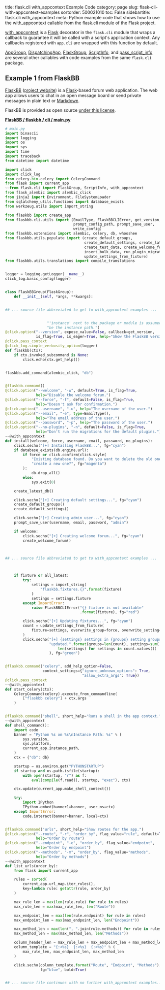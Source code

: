 title: flask.cli with_appcontext Example Code
category: page
slug: flask-cli-with-appcontext-examples
sortorder: 500021010
toc: False
sidebartitle: flask.cli with_appcontext
meta: Python example code that shows how to use the with_appcontext callable from the flask.cli module of the Flask project.


[with_appcontext](https://github.com/pallets/flask/blob/master/src/flask/cli.py)
is a [Flask](/flask.html) decorator in the `flask.cli` module that
wraps a callback to guarantee it will be called with a script's
application context. Any callbacks registered with `app.cli` are
wrapped with this function by default.

<a href="/flask-cli-appgroup-examples.html">AppGroup</a>,
<a href="/flask-cli-dispatchingapp-examples.html">DispatchingApp</a>,
<a href="/flask-cli-flaskgroup-examples.html">FlaskGroup</a>,
<a href="/flask-cli-scriptinfo-examples.html">ScriptInfo</a>,
and <a href="/flask-cli-pass-script-info-examples.html">pass_script_info</a>
are several other callables with code examples from the same `flask.cli` package.

## Example 1 from FlaskBB
[FlaskBB](https://github.com/flaskbb/flaskbb)
([project website](https://flaskbb.org/)) is a [Flask](/flask.html)-based
forum web application. The web app allows users to chat in an open
message board or send private messages in plain text or
[Markdown](/markdown.html).

FlaskBB is provided as open source
[under this license](https://github.com/flaskbb/flaskbb/blob/master/LICENSE).

[**FlaskBB / flaskbb / cli / main.py**](https://github.com/flaskbb/flaskbb/blob/master/flaskbb/cli/main.py)

```python
# main.py
import binascii
import logging
import os
import sys
import time
import traceback
from datetime import datetime

import click
import click_log
from celery.bin.celery import CeleryCommand
from flask import current_app
~~from flask.cli import FlaskGroup, ScriptInfo, with_appcontext
from flask_alembic import alembic_click
from jinja2 import Environment, FileSystemLoader
from sqlalchemy_utils.functions import database_exists
from werkzeug.utils import import_string

from flaskbb import create_app
from flaskbb.cli.utils import (EmailType, FlaskBBCLIError, get_version,
                               prompt_config_path, prompt_save_user,
                               write_config)
from flaskbb.extensions import alembic, celery, db, whooshee
from flaskbb.utils.populate import (create_default_groups,
                                    create_default_settings, create_latest_db,
                                    create_test_data, create_welcome_forum,
                                    insert_bulk_data, run_plugin_migrations,
                                    update_settings_from_fixture)
from flaskbb.utils.translations import compile_translations


logger = logging.getLogger(__name__)
click_log.basic_config(logger)


class FlaskBBGroup(FlaskGroup):
    def __init__(self, *args, **kwargs):


## ... source file abbreviated to get to with_appcontext examples ...


                   "'instance' next to the package or module is assumed to "
                   "be the instance path.")
@click.option("--version", expose_value=False, callback=get_version,
              is_flag=True, is_eager=True, help="Show the FlaskBB version.")
@click.pass_context
@click_log.simple_verbosity_option(logger)
def flaskbb(ctx):
    if ctx.invoked_subcommand is None:
        click.echo(ctx.get_help())


flaskbb.add_command(alembic_click, "db")


@flaskbb.command()
@click.option("--welcome", "-w", default=True, is_flag=True,
              help="Disable the welcome forum.")
@click.option("--force", "-f", default=False, is_flag=True,
              help="Doesn't ask for confirmation.")
@click.option("--username", "-u", help="The username of the user.")
@click.option("--email", "-e", type=EmailType(),
              help="The email address of the user.")
@click.option("--password", "-p", help="The password of the user.")
@click.option("--no-plugins", "-n", default=False, is_flag=True,
              help="Don't run the migrations for the default plugins.")
~~@with_appcontext
def install(welcome, force, username, email, password, no_plugins):
    click.secho("[+] Installing FlaskBB...", fg="cyan")
    if database_exists(db.engine.url):
        if force or click.confirm(click.style(
            "Existing database found. Do you want to delete the old one and "
            "create a new one?", fg="magenta")
        ):
            db.drop_all()
        else:
            sys.exit(0)

    create_latest_db()

    click.secho("[+] Creating default settings...", fg="cyan")
    create_default_groups()
    create_default_settings()

    click.secho("[+] Creating admin user...", fg="cyan")
    prompt_save_user(username, email, password, "admin")

    if welcome:
        click.secho("[+] Creating welcome forum...", fg="cyan")
        create_welcome_forum()



## ... source file abbreviated to get to with_appcontext examples ...



    if fixture or all_latest:
        try:
            settings = import_string(
                "flaskbb.fixtures.{}".format(fixture)
            )
            settings = settings.fixture
        except ImportError:
            raise FlaskBBCLIError("{} fixture is not available"
                                  .format(fixture), fg="red")

        click.secho("[+] Updating fixtures...", fg="cyan")
        count = update_settings_from_fixture(
            fixture=settings, overwrite_group=force, overwrite_setting=force
        )
        click.secho("[+] {settings} settings in {groups} setting groups "
                    "updated.".format(groups=len(count), settings=sum(
                        len(settings) for settings in count.values())
                    ), fg="green")


@flaskbb.command("celery", add_help_option=False,
                 context_settings={"ignore_unknown_options": True,
                                   "allow_extra_args": True})
@click.pass_context
~~@with_appcontext
def start_celery(ctx):
    CeleryCommand(celery).execute_from_commandline(
        ["flaskbb celery"] + ctx.args
    )


@flaskbb.command("shell", short_help="Runs a shell in the app context.")
~~@with_appcontext
def shell_command():
    import code
    banner = "Python %s on %s\nInstance Path: %s" % (
        sys.version,
        sys.platform,
        current_app.instance_path,
    )
    ctx = {"db": db}

    startup = os.environ.get("PYTHONSTARTUP")
    if startup and os.path.isfile(startup):
        with open(startup, "r") as f:
            eval(compile(f.read(), startup, "exec"), ctx)

    ctx.update(current_app.make_shell_context())

    try:
        import IPython
        IPython.embed(banner1=banner, user_ns=ctx)
    except ImportError:
        code.interact(banner=banner, local=ctx)


@flaskbb.command("urls", short_help="Show routes for the app.")
@click.option("--route", "-r", "order_by", flag_value="rule", default=True,
              help="Order by route")
@click.option("--endpoint", "-e", "order_by", flag_value="endpoint",
              help="Order by endpoint")
@click.option("--methods", "-m", "order_by", flag_value="methods",
              help="Order by methods")
~~@with_appcontext
def list_urls(order_by):
    from flask import current_app

    rules = sorted(
        current_app.url_map.iter_rules(),
        key=lambda rule: getattr(rule, order_by)
    )

    max_rule_len = max(len(rule.rule) for rule in rules)
    max_rule_len = max(max_rule_len, len("Route"))

    max_endpoint_len = max(len(rule.endpoint) for rule in rules)
    max_endpoint_len = max(max_endpoint_len, len("Endpoint"))

    max_method_len = max(len(", ".join(rule.methods)) for rule in rules)
    max_method_len = max(max_method_len, len("Methods"))

    column_header_len = max_rule_len + max_endpoint_len + max_method_len + 4
    column_template = "{:<%s}  {:<%s}  {:<%s}" % (
        max_rule_len, max_endpoint_len, max_method_len
    )

    click.secho(column_template.format("Route", "Endpoint", "Methods"),
                fg="blue", bold=True)


## ... source file continues with no further with_appcontext examples...

```

